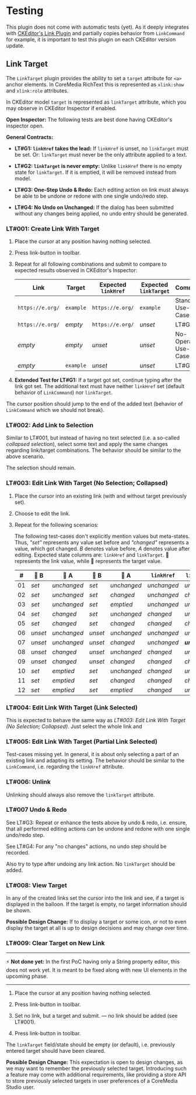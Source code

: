 Testing
================================================================================

This plugin does not come with automatic tests (yet). As it deeply integrates
with [CKEditor's Link Plugin][ckeditor/ckeditor5-link] and partially copies
behavior from `LinkCommand` for example, it is important to test this plugin
on each CKEditor version update.

Link Target
--------------------------------------------------------------------------------

The `LinkTarget` plugin provides the ability to set a `target` attribute for
`<a>` anchor elements. In CoreMedia RichText this is represented as `xlink:show`
and `xlink:role` attributes.

In CKEditor model `target` is represented as `linkTarget` attribute, which you
may observe in CKEditor Inspector if enabled.

**Open Inspector:** The following tests are best done having CKEditor's
inspector open.

**General Contracts:**

* **LT#G1: `linkHref` takes the lead:** If `linkHref` is unset, no `linkTarget` must be
    set. Or: `linkTarget` must never be the only attribute applied to a text.

* **LT#G2: `linkTarget` is never empty:** Unlike `linkHref` there is no empty state for
    `linkTarget`. If it is emptied, it will be removed instead from model.

* **LT#G3: One-Step Undo &amp; Redo:** Each editing action on link must always
    be able to be undone or redone with one single undo/redo step.

* **LT#G4: No Undo on Unchanged:** If the dialog has been submitted without
    any changes being applied, no undo entry should be generated.

### LT#001: Create Link With Target

1. Place the cursor at any position having nothing selected.

2. Press link-button in toolbar.

3. Repeat for all following combinations and submit to compare to expected
   results observed in CKEditor's Inspector:

    | Link             | Target    | Expected `linkHref` | Expected `linkTarget` | Comment               |
    | ---------------- | --------- | ------------------- | --------------------- | --------------------- |
    | `https://e.org/` | `example` | `https://e.org/`    | `example`             | Standard Use-Case     |
    | `https://e.org/` | _empty_   | `https://e.org/`    | _unset_               | LT#G2                 |
    | _empty_          | _empty_   | _unset_             | _unset_               | No-Operation Use-Case |
    | _empty_          | `example` | _unset_             | _unset_               | LT#G1                 |

4. **Extended Test for LT#G1:** If a target got set, continue typing after the
    link got set. The additional text must have neither `linkHref` set (default
    behavior of `LinkCommand`) nor `linkTarget`.

The cursor position should jump to the end of the added text (behavior of
`LinkCommand` which we should not break).

### LT#002: Add Link to Selection

Similar to LT#001, but instead of having no text selected (i.e. a so-called
_collapsed selection_), select some text and apply the same changes regarding
link/target combinations. The behavior should be similar to the above scenario.

The selection should remain.

### LT#003: Edit Link With Target (No Selection; Collapsed)

1. Place the cursor into an existing link (with and without target previously set).

2. Choose to edit the link.

3. Repeat for the following scenarios:

    The following test-cases don't explicitly mention values but meta-states.
    Thus, _"set"_ represents any value set before and _"changed"_ represents a
    value, which got changed. 
    _B_ denotes value before, _A_ denotes value after editing.
    Expected state columns are: `linkHref` and `linkTarget`.
    🔗 represents the link value, while 🎯 represents the target value.

   | #   | 🔗 B    | 🔗 A         | 🎯 B    | 🎯 A        | `linkHref`  | `linkTarget`    |
   | --- | ------- | ----------- | ------- | ----------- | ----------- | --------------- |
   |  01 | _set_   | _unchanged_ | _set_   | _unchanged_ | _unchanged_ | _unchanged_     |
   |  02 | _set_   | _unchanged_ | _set_   | _changed_   | _unchanged_ | _changed_       |
   |  03 | _set_   | _unchanged_ | _set_   | _emptied_   | _unchanged_ | _unset_         |
   |  04 | _set_   | _changed_   | _set_   | _unchanged_ | _changed_   | _unchanged_     |
   |  05 | _set_   | _changed_   | _set_   | _changed_   | _changed_   | _changed_       |
   |  06 | _unset_ | _unchanged_ | _unset_ | _unchanged_ | _unchanged_ | _unchanged_     |
   |  07 | _unset_ | _unchanged_ | _unset_ | _changed_   | _unchanged_ | **_unchanged_** |
   |  08 | _unset_ | _changed_   | _unset_ | _unchanged_ | _changed_   | _unchanged_     |
   |  09 | _unset_ | _changed_   | _unset_ | _changed_   | _changed_   | _changed_       |
   |  10 | _set_   | _emptied_   | _set_   | _unchanged_ | _changed_   | _unchanged_     |
   |  11 | _set_   | _emptied_   | _set_   | _changed_   | _changed_   | _changed_       |
   |  12 | _set_   | _emptied_   | _set_   | _emptied_   | _changed_   | _unset_         |

### LT#004: Edit Link With Target (Link Selected)

This is expected to behave the same way as
_LT#003: Edit Link With Target (No Selection; Collapsed)_. Just select
the whole link and 

### LT#005: Edit Link With Target (Partial Link Selected)

Test-cases missing yet. In general, it is about only selecting a part of an
existing link and adapting its setting. The behavior should be similar to
the `LinkCommand`, i.e. regarding the `linkHref` attribute.

### LT#006: Unlink

Unlinking should always also remove the `linkTarget` attribute.

### LT#007 Undo &amp; Redo

See LT#G3: Repeat or enhance the tests above by undo &amp; redo, i.e. ensure,
that all performed editing actions can be undone and redone with one single
undo/redo step.

See LT#G4: For any "no changes" actions, no undo step should be recorded.

Also try to type after undoing any link action. No `linkTarget` should be added.

### LT#008: View Target

In any of the created links set the cursor into the link and see, if a target
is displayed in the balloon. If the target is empty, no target information
should be shown.

**Possible Design Change:** If to display a target or some icon, or not to even
display the target at all is up to design decisions and may change over time.

### LT#009: Clear Target on New Link

- - - - - - - - - - - - - - - - - - - - - - - - - - - - - - - - - - - - - - - -
⚡ **Not done yet:** In the first PoC having only a String property editor, this
does not work yet. It is meant to be fixed along with new UI elements in the
upcoming phase.
- - - - - - - - - - - - - - - - - - - - - - - - - - - - - - - - - - - - - - - -

1. Place the cursor at any position having nothing selected.

2. Press link-button in toolbar.

3. Set no link, but a target and submit. — no link should be added (see LT#001).

4. Press link-button in toolbar.

The `linkTarget` field/state should be empty (or default), i.e. previously
entered target should have been cleared.

**Possible Design Change:** This expectation is open to design changes, as
we may want to remember the previously selected target. Introducing such
a feature may come with additional requirements, like providing a store API
to store previously selected targets in user preferences of a CoreMedia Studio
user.

[ckeditor/ckeditor5-link]: <https://ckeditor.com/docs/ckeditor5/latest/features/link.html> "Link - CKEditor 5 Documentation"
